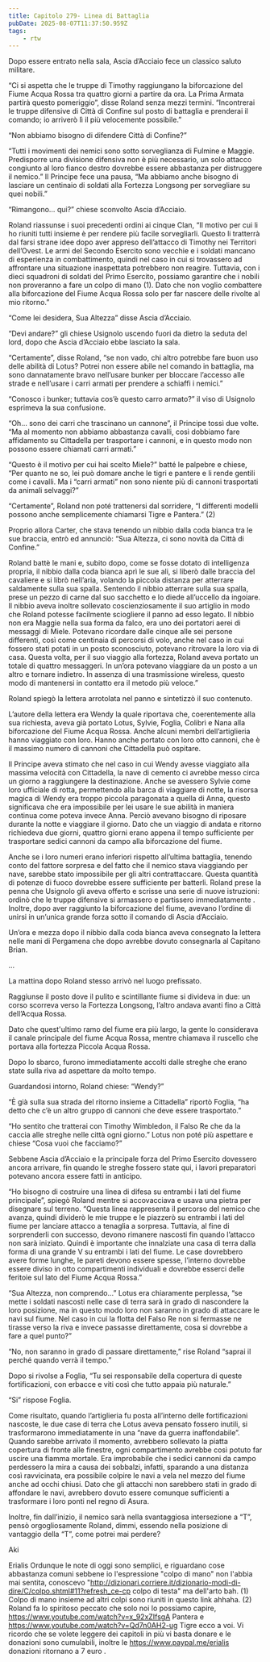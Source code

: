 ```yaml
---
title: Capitolo 279- Linea di Battaglia
pubDate: 2025-08-07T11:37:50.959Z
tags:
    - rtw
---
```





Dopo essere entrato nella sala, Ascia d’Acciaio fece un classico saluto militare.


“Ci si aspetta che le truppe di Timothy raggiungano la biforcazione del Fiume Acqua Rossa tra quattro giorni a partire da ora. La Prima Armata partirà questo pomeriggio”, disse Roland senza mezzi termini. “Incontrerai le truppe difensive di Città di Confine sul posto di battaglia e prenderai il comando; io arriverò lì il più velocemente possibile.”


“Non abbiamo bisogno di difendere Città di Confine?”


“Tutti i movimenti dei nemici sono sotto sorveglianza di Fulmine e Maggie. Predisporre una divisione difensiva non è più necessario, un solo attacco congiunto al loro fianco destro dovrebbe essere abbastanza per distruggere il nemico.” Il Principe fece una pausa, “Ma abbiamo anche bisogno di lasciare un centinaio di soldati alla Fortezza Longsong per sorvegliare su quei nobili.”


“Rimangono… qui?” chiese sconvolto Ascia d’Acciaio.


Roland riassunse i suoi precedenti ordini ai cinque Clan, “Il motivo per cui li ho riuniti tutti insieme è per rendere più facile sorvegliarli. Questo li tratterrà dal farsi strane idee dopo aver appreso dell’attacco di Timothy nei Territori dell’Ovest. Le armi del Secondo Esercito sono vecchie e i soldati mancano di esperienza in combattimento, quindi nel caso in cui si trovassero ad affrontare una situazione inaspettata potrebbero non reagire. Tuttavia, con i dieci squadroni di soldati del Primo Esercito, possiamo garantire che i nobili non proveranno a fare un colpo di mano (1). Dato che non voglio combattere alla biforcazione del Fiume Acqua Rossa solo per far nascere delle rivolte al mio ritorno.”


“Come lei desidera, Sua Altezza” disse Ascia d’Acciaio.


“Devi andare?” gli chiese Usignolo uscendo fuori da dietro la seduta del lord, dopo che Ascia d’Acciaio ebbe lasciato la sala.


“Certamente”, disse Roland, “se non vado, chi altro potrebbe fare buon uso delle abilità di Lotus? Potrei non essere abile nel comando in battaglia, ma sono dannatamente bravo nell’usare bunker per bloccare l’accesso alle strade e nell’usare i carri armati per prendere a schiaffi i nemici.”


“Conosco i bunker; tuttavia cos’è questo carro armato?” il viso di Usignolo esprimeva la sua confusione.


“Oh… sono dei carri che trascinano un cannone”, il Principe tossì due volte. “Ma al momento non abbiamo abbastanza cavalli, così dobbiamo fare affidamento su Cittadella per trasportare i cannoni, e in questo modo non possono essere chiamati carri armati.”


“Questo è il motivo per cui hai scelto Miele?” batté le palpebre e chiese, “Per quanto ne so, lei può domare anche le tigri e pantere e li rende gentili come i cavalli. Ma i “carri armati” non sono niente più di cannoni trasportati da animali selvaggi?”


“Certamente”, Roland non poté trattenersi dal sorridere, “I differenti modelli possono anche semplicemente chiamarsi Tigre e Pantera.” (2)


Proprio allora Carter, che stava tenendo un nibbio dalla coda bianca tra le sue braccia, entrò ed annunciò: “Sua Altezza, ci sono novità da Città di Confine.”


Roland battè le mani e, subito dopo, come se fosse dotato di intelligenza propria, il nibbio dalla coda bianca aprì le sue ali, si liberò dalle braccia del cavaliere e si librò nell’aria, volando la piccola distanza per atterrare saldamente sulla sua spalla. Sentendo il nibbio atterrare sulla sua spalla, prese un pezzo di carne dal suo sacchetto e lo diede all’uccello da ingoiare. Il nibbio aveva inoltre sollevato coscienziosamente il suo artiglio in modo che Roland potesse facilmente sciogliere il panno ad esso legato. Il nibbio non era Maggie nella sua forma da falco, era uno dei portatori aerei di messaggi di Miele. Potevano ricordare dalle cinque alle sei persone differenti, così come centinaia di percorsi di volo, anche nel caso in cui fossero stati potati in un posto sconosciuto,  potevano ritrovare la loro via di casa. Questa volta, per il suo viaggio alla fortezza, Roland aveva portato un totale di quattro messaggeri. In un’ora potevano viaggiare da un posto a un altro e tornare indietro. In assenza di una trasmissione wireless, questo modo di mantenersi in contatto era il metodo più veloce.”


Roland spiegò la lettera arrotolata nel panno e sintetizzò il suo contenuto.


L’autore della lettera era Wendy la quale riportava che, coerentemente alla sua richiesta, aveva già portato Lotus, Sylvie, Foglia, Colibrì e Nana alla biforcazione del Fiume Acqua Rossa. Anche alcuni membri dell’artiglieria hanno viaggiato con loro. Hanno anche portato con loro otto cannoni, che è il massimo numero di cannoni che  Cittadella può ospitare.


Il Principe aveva stimato che nel caso in cui Wendy avesse viaggiato alla massima velocità con Cittadella, la nave di cemento ci avrebbe messo circa un giorno a raggiungere la destinazione. Anche se avessero Sylvie come loro ufficiale di rotta, permettendo alla barca di viaggiare di notte, la risorsa magica di Wendy era troppo piccola paragonata a quella di Anna, questo significava che era impossibile per lei usare le sue abilità in maniera continua come poteva invece Anna. Perciò avevano bisogno di riposare durante la notte e viaggiare il giorno. Dato che un viaggio di andata e ritorno richiedeva due giorni, quattro giorni erano appena il tempo sufficiente per trasportare sedici cannoni da campo alla biforcazione del fiume.


Anche se i loro numeri erano inferiori rispetto all’ultima battaglia, tenendo conto del fattore sorpresa e del fatto che il nemico stava viaggiando per nave, sarebbe stato impossibile per gli altri contrattaccare. Questa quantità di potenze di fuoco dovrebbe essere sufficiente per batterli. Roland prese la penna che Usignolo gli aveva offerto e scrisse una serie di nuove istruzioni: ordinò che le truppe difensive si armassero e partissero immediatamente . Inoltre, dopo aver raggiunto la biforcazione del fiume, avevano l’ordine di unirsi in un’unica grande forza sotto il comando di Ascia d’Acciaio.


Un’ora e mezza dopo il nibbio dalla coda bianca aveva consegnato la lettera nelle mani di Pergamena che dopo avrebbe dovuto consegnarla al Capitano Brian.


…


La mattina dopo Roland stesso arrivò nel luogo prefissato.


Raggiunse il posto dove il pulito e scintillante fiume si divideva in due: un corso scorreva verso la Fortezza Longsong, l’altro andava avanti fino a Città dell’Acqua Rossa.


Dato che quest'ultimo ramo del fiume era più largo, la gente lo considerava il canale principale del fiume Acqua Rossa, mentre chiamava il ruscello che portava alla fortezza Piccola Acqua Rossa.


Dopo lo sbarco, furono immediatamente accolti dalle streghe che erano state sulla riva ad aspettare da molto tempo.


Guardandosi intorno, Roland chiese: “Wendy?”


“È già sulla sua strada del ritorno insieme a Cittadella” riportò Foglia, “ha detto che c’è un altro gruppo di cannoni che deve essere trasportato.”


“Ho sentito che tratterai con Timothy Wimbledon, il Falso Re che da la caccia alle streghe nelle città ogni giorno.” Lotus non poté più aspettare e chiese “Cosa vuoi che facciamo?”


Sebbene Ascia d’Acciaio e la principale forza del Primo Esercito dovessero ancora arrivare, fin quando le streghe fossero state qui, i lavori preparatori potevano ancora essere fatti in anticipo.


“Ho bisogno di costruire una linea di difesa su entrambi i lati del fiume principale”, spiegò Roland mentre si accovacciava e usava una pietra per disegnare sul terreno. “Questa linea rappresenta il percorso del nemico che avanza, quindi dividerò le mie truppe e le piazzerò su entrambi i lati del fiume per lanciare attacco a tenaglia a sorpresa. Tuttavia, al fine di sorprenderli con successo, devono rimanere nascosti fin quando l’attacco non sarà iniziato. Quindi è importante che innalziate una casa di terra dalla forma di una grande V su entrambi i lati del fiume. Le case dovrebbero avere forme lunghe, le pareti devono essere spesse, l’interno dovrebbe essere diviso in otto compartimenti individuali e dovrebbe esserci delle feritoie sul lato del Fiume Acqua Rossa.”


“Sua Altezza, non comprendo…” Lotus era chiaramente perplessa, “se mette i soldati nascosti nelle case di terra sarà in grado di nascondere la loro posizione, ma in questo modo loro non saranno in grado di attaccare le navi sul fiume. Nel caso in cui la flotta del Falso Re non si fermasse ne tirasse verso la riva e invece passasse direttamente, cosa si dovrebbe a fare a quel punto?”


“No, non saranno in grado di passare direttamente,” rise Roland “saprai il perché quando verrà il tempo.”


Dopo si rivolse a Foglia, “Tu sei responsabile della copertura di queste fortificazioni, con erbacce e viti così che tutto appaia più naturale.”


“Si” rispose Foglia.


Come risultato, quando l’artiglieria fu posta all’interno delle fortificazioni nascoste, le due case di terra che Lotus aveva pensato fossero inutili, si trasformarono immediatamente in una “nave da guerra inaffondabile”. Quando sarebbe arrivato il momento, avrebbero sollevato la piatta copertura di fronte alle finestre, ogni compartimento avrebbe così potuto far uscire una fiamma mortale. Era improbabile che i sedici cannoni da campo perdessero la mira a causa dei sobbalzi, infatti, sparando a una distanza così ravvicinata, era possibile colpire le navi a vela nel mezzo del fiume anche ad occhi chiusi. Dato che gli attacchi non sarebbero stati in grado di affondare le navi, avrebbero dovuto essere  comunque sufficienti a trasformare i loro ponti nel regno di Asura.


Inoltre, fin dall’inizio, il nemico sarà nella svantaggiosa intersezione a “T”, pensò orgogliosamente Roland, dimmi, essendo nella posizione di vantaggio della “T”, come potrei mai perdere?


 


Aki






Erialis Ordunque le note di oggi sono semplici, e riguardano cose abbastanza comuni sebbene io l'espressione "colpo di mano" non l'abbia mai sentita, conoscevo "http://dizionari.corriere.it/dizionario-modi-di-dire/C/colpo.shtml#11?refresh_ce-cp colpo di testa" ma dell'arto bah. (1) Colpo di mano insieme ad altri colpi sono riuniti in questo link ahhaha. (2) Roland fa lo spiritoso peccato che solo noi lo possiamo capire, https://www.youtube.com/watch?v=x_92xZIfsgA Pantera e https://www.youtube.com/watch?v=Qd7n0AH2-ug Tigre ecco a voi. Vi ricordo che se volete leggere dei capitoli in più vi basta donare e le donazioni sono cumulabili, inoltre le https://www.paypal.me/erialis donazioni ritornano a 7 euro .







